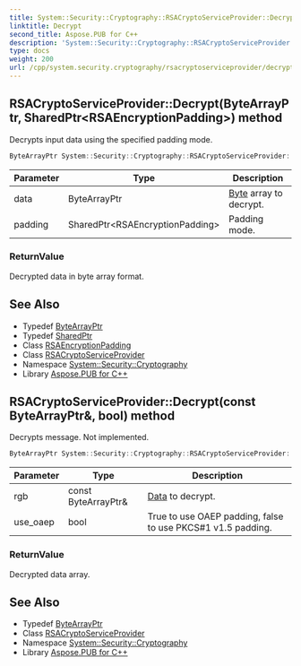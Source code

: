```yaml
---
title: System::Security::Cryptography::RSACryptoServiceProvider::Decrypt method
linktitle: Decrypt
second_title: Aspose.PUB for C++
description: 'System::Security::Cryptography::RSACryptoServiceProvider::Decrypt method. Decrypts input data using the specified padding mode in C++.'
type: docs
weight: 200
url: /cpp/system.security.cryptography/rsacryptoserviceprovider/decrypt/
---
```

## RSACryptoServiceProvider::Decrypt(ByteArrayPtr, SharedPtr\<RSAEncryptionPadding\>) method


Decrypts input data using the specified padding mode.

```cpp
ByteArrayPtr System::Security::Cryptography::RSACryptoServiceProvider::Decrypt(ByteArrayPtr data, SharedPtr<RSAEncryptionPadding> padding) override
```


| Parameter | Type | Description |
| --- | --- | --- |
| data | ByteArrayPtr | [Byte](../../../system/byte/) array to decrypt. |
| padding | SharedPtr\<RSAEncryptionPadding\> | Padding mode. |

### ReturnValue

Decrypted data in byte array format.

## See Also

* Typedef [ByteArrayPtr](../../../system/bytearrayptr/)
* Typedef [SharedPtr](../../../system/sharedptr/)
* Class [RSAEncryptionPadding](../../rsaencryptionpadding/)
* Class [RSACryptoServiceProvider](../)
* Namespace [System::Security::Cryptography](../../)
* Library [Aspose.PUB for C++](../../../)
## RSACryptoServiceProvider::Decrypt(const ByteArrayPtr\&, bool) method


Decrypts message. Not implemented.

```cpp
ByteArrayPtr System::Security::Cryptography::RSACryptoServiceProvider::Decrypt(const ByteArrayPtr &rgb, bool use_oaep)
```


| Parameter | Type | Description |
| --- | --- | --- |
| rgb | const ByteArrayPtr\& | [Data](../../../system.data/) to decrypt. |
| use_oaep | bool | True to use OAEP padding, false to use PKCS#1 v1.5 padding. |

### ReturnValue

Decrypted data array.

## See Also

* Typedef [ByteArrayPtr](../../../system/bytearrayptr/)
* Class [RSACryptoServiceProvider](../)
* Namespace [System::Security::Cryptography](../../)
* Library [Aspose.PUB for C++](../../../)
